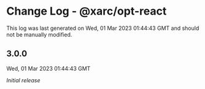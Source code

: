 # Change Log - @xarc/opt-react

This log was last generated on Wed, 01 Mar 2023 01:44:43 GMT and should not be manually modified.

## 3.0.0
Wed, 01 Mar 2023 01:44:43 GMT

_Initial release_

